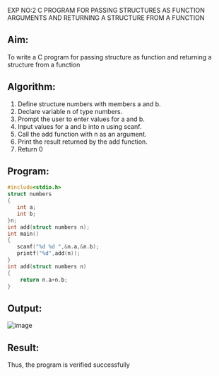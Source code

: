 EXP NO:2 C PROGRAM FOR PASSING STRUCTURES AS FUNCTION ARGUMENTS AND RETURNING A STRUCTURE FROM A FUNCTION

## Aim:
To write a C program for passing structure as function and returning a structure from a function

## Algorithm:
1.	Define structure numbers with members a and b.
2.	Declare variable n of type numbers.
3.	Prompt the user to enter values for a and b.
4.	Input values for a and b into n using scanf.
5.	Call the add function with n as an argument.
6.	Print the result returned by the add function.
7.	Return 0
 
## Program:
```c
#include<stdio.h>
struct numbers
{
   int a;
   int b;
}n;
int add(struct numbers n);
int main()
{
   scanf("%d %d ",&n.a,&n.b);
   printf("%d",add(n));
}
int add(struct numbers n)
{
    return n.a+n.b;
}

```
## Output:
![image](https://github.com/user-attachments/assets/a912c4e0-a539-4abb-b75d-ac5b2e7e9fe8)

## Result:
Thus, the program is verified successfully
